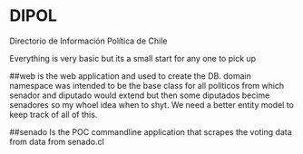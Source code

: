 # DIPOL
Directorio de Información Política de Chile

Everything is very basic but its a small start for any one to pick up

##web
is the web application and used to create the DB.
domain namespace was intended to be the base class for all politicos from which senador and diputado would extend but then some diputados becime senadores so my whoel idea when to shyt.
We need a better entity model to keep track of all of this.

##senado
Is the POC commandline application that scrapes the voting data from data from senado.cl

